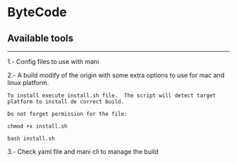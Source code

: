 # ByteCode

Available tools
----------------

----------------

1.- Config files to use with mani

2.- A build modify of the origin with some extra options to use for mac and linux platform.

    To install execute install.sh file.  The script will detect target platform to install de correct build.

    Do not forget permission for the file:

    chmod +x install.sh

    bash install.sh

3.- Check yaml file and mani cli to manage the build